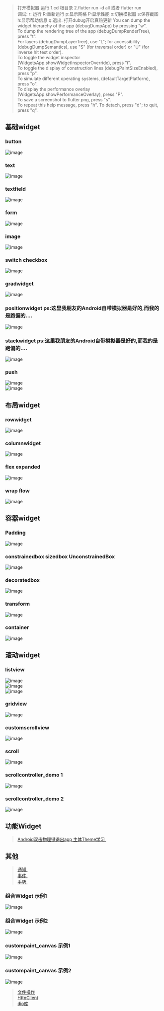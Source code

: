 >  打开模拟器  运行  1.cd 根目录  2.flutter run -d all 或者 flutter run <br/>
> 调试: r: 运行 R:重新运行 p:显示网格 P:显示性能 o:切换模拟器 s:保存截图  h:显示帮助信息 q:退出.  打开dubug开启真热更新 You can dump the widget hierarchy of the app (debugDumpApp) by pressing "w". <br/>
> To dump the rendering tree of the app (debugDumpRenderTree), press "t". <br/>
> For layers (debugDumpLayerTree), use "L"; for accessibility  <br/>
> (debugDumpSemantics), use "S" (for traversal order) or "U" (for inverse hit test order).  <br/>
> To toggle the widget inspector (WidgetsApp.showWidgetInspectorOverride), press "i".  <br/>
> To toggle the display of construction lines (debugPaintSizeEnabled), press "p".  <br/>
> To simulate different operating systems, (defaultTargetPlatform), press "o".  <br/>
> To display the performance overlay (WidgetsApp.showPerformanceOverlay), press "P".  <br/>
> To save a screenshot to flutter.png, press "s".  <br/>
> To repeat this help message, press "h". To detach, press "d"; to quit, press "q".  <br/>

## 基础widget
### button 
![image](https://github.com/pheromone/Flutter_learn_demo/blob/master/%E5%9F%BA%E7%A1%80Widget/button_demo/%20result.png) <br/>
### text
![image](https://github.com/pheromone/Flutter_learn_demo/blob/master/%E5%9F%BA%E7%A1%80Widget/text_demo/%20result.png) <br/>
### textfield
![image](https://github.com/pheromone/Flutter_learn_demo/blob/master/%E5%9F%BA%E7%A1%80Widget/textfield_demo/%20result.png) <br/>
### form
![image](https://github.com/pheromone/Flutter_learn_demo/blob/master/%E5%9F%BA%E7%A1%80Widget/form_demo/%20result.png) <br/>
### image
![image](https://github.com/pheromone/Flutter_learn_demo/blob/master/%E5%9F%BA%E7%A1%80Widget/image_demo/%20result.png) <br/>
### switch checkbox
![image](https://github.com/pheromone/Flutter_learn_demo/blob/master/%E5%9F%BA%E7%A1%80Widget/switch_checkbox_demo/%20result.png) <br/>
### gradwidget
![image](https://github.com/pheromone/Flutter_learn_demo/blob/master/%E5%9F%BA%E7%A1%80Widget/gradwidget_demo/%20result.png) <br/>
### positionwidget  ps:这里我朋友的Android自带模拟器是好的,而我的是跑偏的....
![image](https://github.com/pheromone/Flutter_learn_demo/blob/master/%E5%9F%BA%E7%A1%80Widget/positionwidget/%20result.png) <br/>
### stackwidget   ps:这里我朋友的Android自带模拟器是好的,而我的是跑偏的....
![image](https://github.com/pheromone/Flutter_learn_demo/blob/master/%E5%9F%BA%E7%A1%80Widget/stackwidget/%20result.png) <br/>
### push
![image](https://github.com/pheromone/Flutter_learn_demo/blob/master/%E5%9F%BA%E7%A1%80Widget/push_demo/%20result.png) <br/>
![image](https://github.com/pheromone/Flutter_learn_demo/blob/master/%E5%9F%BA%E7%A1%80Widget/push_param_demo/%20result.png) <br/>

## 布局widget
### rowwidget
![image](https://github.com/pheromone/Flutter_learn_demo/blob/master/%E5%B8%83%E5%B1%80Widget/rowwidget_demo/%20result.png) <br/>
### columnwidget
![image](https://github.com/pheromone/Flutter_learn_demo/blob/master/%E5%B8%83%E5%B1%80Widget/columnwidget_demo/%20result.png) <br/>
### flex expanded
![image](https://github.com/pheromone/Flutter_learn_demo/blob/master/%E5%B8%83%E5%B1%80Widget/flex_expanded_demo/%20result.png) <br/>
### wrap flow
![image](https://github.com/pheromone/Flutter_learn_demo/blob/master/%E5%B8%83%E5%B1%80Widget/wrap_flow/%20result.png) <br/>

## 容器widget
### Padding
![image](https://github.com/pheromone/Flutter_learn_demo/blob/master/%E5%AE%B9%E5%99%A8%E7%B1%BBWidget/padding_demo/result.png) <br/>
### constrainedbox sizedbox UnconstrainedBox
![image](https://github.com/pheromone/Flutter_learn_demo/blob/master/%E5%AE%B9%E5%99%A8%E7%B1%BBWidget/constrainedbox_sizedbox_demo/result.png) <br/>
### decoratedbox
![image](https://github.com/pheromone/Flutter_learn_demo/blob/master/%E5%AE%B9%E5%99%A8%E7%B1%BBWidget/decoratedbox_demo/result.png) <br/>
### transform
![image](https://github.com/pheromone/Flutter_learn_demo/blob/master/%E5%AE%B9%E5%99%A8%E7%B1%BBWidget/transform_demo/result.png) <br/>
### container
![image](https://github.com/pheromone/Flutter_learn_demo/blob/master/%E5%AE%B9%E5%99%A8%E7%B1%BBWidget/container/%20result.png) <br/>

## 滚动widget
### listview
![image](https://github.com/pheromone/Flutter_learn_demo/blob/master/%E6%BB%9A%E5%8A%A8%E7%B1%BBWidget/listview_demo/%20result.png) <br/>
![image](https://github.com/pheromone/Flutter_learn_demo/blob/master/%E6%BB%9A%E5%8A%A8%E7%B1%BBWidget/listview_demo2/%20result.png) <br/>
![image](https://github.com/pheromone/Flutter_learn_demo/blob/master/%E6%BB%9A%E5%8A%A8%E7%B1%BBWidget/listview_demo3/%20result.png) <br/>
### gridview
![image](https://github.com/pheromone/Flutter_learn_demo/blob/master/%E6%BB%9A%E5%8A%A8%E7%B1%BBWidget/gridview_demo/%20result.png) <br/>
### customscrollview
![image](https://github.com/pheromone/Flutter_learn_demo/blob/master/%E6%BB%9A%E5%8A%A8%E7%B1%BBWidget/customscrollview_demo/result.png) <br/>
### scroll
![image](https://github.com/pheromone/Flutter_learn_demo/blob/master/%E6%BB%9A%E5%8A%A8%E7%B1%BBWidget/scroll_widget/result.png) <br/>
### scrollcontroller_demo 1
![image](https://github.com/pheromone/Flutter_learn_demo/blob/master/%E6%BB%9A%E5%8A%A8%E7%B1%BBWidget/scrollcontroller_demo/result.gif)<br/>
### scrollcontroller_demo 2
![image](https://github.com/pheromone/Flutter_learn_demo/blob/master/%E6%BB%9A%E5%8A%A8%E7%B1%BBWidget/scrollcontroller_demo1/result.gif) <br/>

## 功能Widget
>   [ Android双击物理键退出app 主体Theme学习 ]( https://github.com/pheromone/Flutter_learn_demo/blob/master/%E5%8A%9F%E8%83%BD%E7%B1%BBWidget/functional_module/lib/main.dart )    <br/>

## 其他
>  [通知 ]( https://github.com/pheromone/Flutter_learn_demo/blob/master/%E5%85%B6%E4%BB%96/%E4%BA%8B%E4%BB%B6%E4%B8%8E%E9%80%9A%E7%9F%A5/notification/lib/main.dart )    <br/>
>  [ 事件 ]( https://github.com/pheromone/Flutter_learn_demo/blob/master/%E5%85%B6%E4%BB%96/%E4%BA%8B%E4%BB%B6%E4%B8%8E%E9%80%9A%E7%9F%A5/pointer/lib/main.dart )    <br/>
>  [ 手势 ]( https://github.com/pheromone/Flutter_learn_demo/blob/master/%E5%85%B6%E4%BB%96/%E6%89%8B%E5%8A%BF/destruedetector/lib/main.dart )    <br/>

### 组合Widget 示例1
![image](https://github.com/pheromone/Flutter_learn_demo/blob/master/%E5%85%B6%E4%BB%96/%E8%87%AA%E5%AE%9A%E4%B9%89Widget/%E7%BB%84%E5%90%88Widget/composite_widget/result.png) <br/>
### 组合Widget 示例2
![image](https://github.com/pheromone/Flutter_learn_demo/blob/master/%E5%85%B6%E4%BB%96/%E8%87%AA%E5%AE%9A%E4%B9%89Widget/%E7%BB%84%E5%90%88Widget/turnbox/result.png) <br/>
### custompaint_canvas 示例1
![image](https://github.com/pheromone/Flutter_learn_demo/blob/master/%E5%85%B6%E4%BB%96/%E8%87%AA%E5%AE%9A%E4%B9%89Widget/CustomPaint%E4%B8%8ECanvas/custompaint_canvas/result.png) <br/>
### custompaint_canvas 示例2
![image](https://github.com/pheromone/Flutter_learn_demo/blob/master/%E5%85%B6%E4%BB%96/%E8%87%AA%E5%AE%9A%E4%B9%89Widget/CustomPaint%E4%B8%8ECanvas/progressbar/result.png) <br/>
>  [ 文件操作 ]( https://github.com/pheromone/Flutter_learn_demo/blob/master/%E5%85%B6%E4%BB%96/%E6%96%87%E4%BB%B6%E6%93%8D%E4%BD%9C%E4%B8%8E%E8%AF%BB%E5%86%99%E8%AF%B7%E6%B1%82/%E6%96%87%E4%BB%B6%E6%93%8D%E4%BD%9C/file_operations/lib/main.dart )    <br/>
>  [ HttpClient ]( https://github.com/pheromone/Flutter_learn_demo/blob/master/%E5%85%B6%E4%BB%96/%E6%96%87%E4%BB%B6%E6%93%8D%E4%BD%9C%E4%B8%8E%E7%BD%91%E7%BB%9C%E8%AF%B7%E6%B1%82/%E7%BD%91%E7%BB%9C%E8%AF%B7%E6%B1%82/HttpClient/httpclient_demo/lib/main.dart )    <br/>
>  [ dio库 ]( https://github.com/pheromone/Flutter_learn_demo/blob/master/%E5%85%B6%E4%BB%96/%E6%96%87%E4%BB%B6%E6%93%8D%E4%BD%9C%E4%B8%8E%E7%BD%91%E7%BB%9C%E8%AF%B7%E6%B1%82/%E7%BD%91%E7%BB%9C%E8%AF%B7%E6%B1%82/DioPackage/dio_package_demo/lib/main.dart )    <br/>


